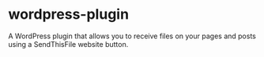 # wordpress-plugin
A WordPress plugin that allows you to receive files on your pages and posts using a SendThisFile website button.
